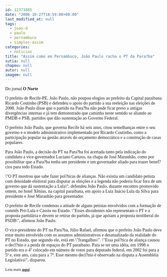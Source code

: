 ```yaml
---
id: 12373885
date: "2006-10-27T18:59:00+00:00"
last_modified_at: null
tags:
  - joao-d
  - paulo
  - pernambuco
  - simples-assim
categories:
  - noticias
title: "Assim como em Pernambuco, João Paulo racha o PT da Para?ba"
sutia: null
chapeu: null
autor: null
imagem: null
---
```

<p><P><FONT face=Verdana>Do jornal <STRONG>O Norte</STRONG></FONT></P></p>
<p><P><FONT face=Verdana>O prefeito de Recife-PE, João Paulo, não poupou elogios ao prefeito da Capital paraibana Ricardo Coutinho (PSB) e defendeu o apoio do partido a sua reeleição nas eleições de 2008. João Paulo disse que o partido na Para?ba não pode ficar preso a antigas divergências internas e já tem demonstrado que caminha neste sentido se aliando ao PMDB e PSB, partidos que dão sustentação ao Governo Federal.</FONT></P></p>
<p><P><FONT face=Verdana>O prefeito João Paulo, que governa Recife há seis anos, citou semelhanças entre o seu governo e o modelo administrativo implementado por Ricardo Coutinho, como a participação popular na gestão através do orçamento democrático e a construção de casas populares.</FONT></P></p>
<p><P><FONT face=Verdana>Para João Paulo, a decisão do PT na Para?ba foi acertada tanto pela indicação do candidato a vice-governador Luciano Cartaxo, na chapa de José Maranhão, como por possibilitar que a Para?ba tenha um presidente e um governador aliado para trazer benef?cios para todo Estado.</FONT></P></p>
<p><P><FONT face=Verdana>\"O PT mostrou que sabe fazer pol?ticas de alianças. Não existia um candidato petista com densidade eleitoral para disputar as eleições e a legenda não poderia ficar fora de um governo que dá sustentação a Lula\", defendeu João Paulo, durante encontro promovido ontem, no hotel Xênius, na capital paraibana, em apoio a Luiz Inácio Lula da Silva para presidente e José Maranhão para governador.</FONT></P></p>
<p><P><FONT face=Verdana>O prefeito de Recife condenou a atitude de alguns petistas envolvidos com a formação de comitês Pró-Lula e Cássio no Estado. \"Esses dissidentes não representam o PT e a proposta partidária e devem se retirar do partido, já que apóiam a proposta neoliberal do PSDB\", afirmou João Paulo.</FONT></P></p>
<p><P><FONT face=Verdana>O vice-presidente do PT na Para?ba, Júlio Rafael, afirmou que o prefeito João Paulo deve estar muito envolvido com os assuntos administrativos e desatualizado da realidade do PT no Estado, que segundo ele, está em \"frangalhos\". \"Essa pol?tica de aliança causou o decl?nio e a perda de espaços do PT paraibano. Para se ter uma idéia, em 1998 o partido era o 4º colocado em número de votos para deputado federal, em 2002 foi para a 5ª e, este ano, caiu para a 7ª. Esse mesmo decl?nio é observado na disputa a Assembléia Legislativa\", disparou.</FONT></P><FONT size=2></p>
<p><P><FONT face=Verdana>Leia mais <A href=\"https://www.jornalonorte.com.br/noticias/?70946\" target=_blank><STRONG><EM>aqui</EM></STRONG></A>.</FONT></P></FONT> </p>
